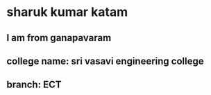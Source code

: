 # sharuk kumar katam
## I am from ganapavaram
## college name: **sri vasavi engineering college**
## branch: **ECT**
